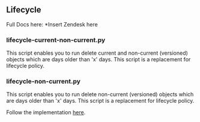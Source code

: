 Lifecycle
--

Full Docs here: *Insert Zendesk here

<h3>lifecycle-current-non-current.py</h3>

This script enables you to run delete current and non-current (versioned) objects which are days older than 'x' days.
This script is a replacement for lifecycle policy.

<h3>lifecycle-non-current.py</h3>

This script enables you to run delete non-current (versioned) objects which are days older than 'x' days. This script is
a replacement for lifecycle policy.


Follow the implementation [here](implementation.md).